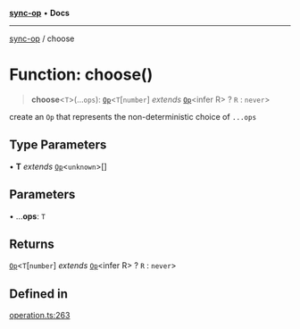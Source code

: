 [**sync-op**](../README.md) • **Docs**

***

[sync-op](../README.md) / choose

# Function: choose()

> **choose**\<`T`\>(...`ops`): [`Op`](../classes/Op.md)\<`T`\[`number`\] *extends* [`Op`](../classes/Op.md)\<infer R\> ? `R` : `never`\>

create an `Op` that represents the non-deterministic choice of `...ops`

## Type Parameters

• **T** *extends* [`Op`](../classes/Op.md)\<`unknown`\>[]

## Parameters

• ...**ops**: `T`

## Returns

[`Op`](../classes/Op.md)\<`T`\[`number`\] *extends* [`Op`](../classes/Op.md)\<infer R\> ? `R` : `never`\>

## Defined in

[operation.ts:263](https://github.com/dhcmrlchtdj/sync-op/blob/133adb7618f2d99175e28d5c119b7eff7ad21410/src/operation.ts#L263)
